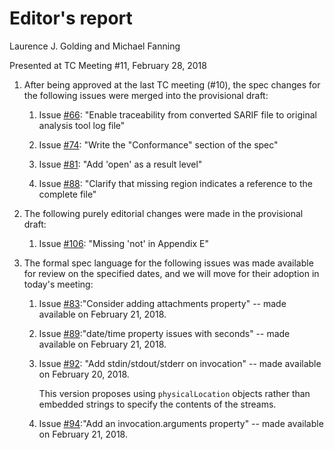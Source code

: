 # Editor's report

Laurence J. Golding and Michael Fanning

Presented at TC Meeting #11, February 28, 2018

1. After being approved at the last TC meeting (#10), the spec changes for the following issues were merged into the provisional draft:

    1. Issue [#66](https://github.com/oasis-tcs/sarif-spec/issues/66): "Enable traceability from converted SARIF file to original analysis tool log file"

    2. Issue [#74](https://github.com/oasis-tcs/sarif-spec/issues/74): "Write the "Conformance" section of the spec"

    3. Issue [#81](https://github.com/oasis-tcs/sarif-spec/issues/81): "Add 'open' as a result level"

    4. Issue [#88](https://github.com/oasis-tcs/sarif-spec/issues/88): "Clarify that missing region indicates a reference to the complete file"

2. The following purely editorial changes were made in the provisional draft:

    1. Issue [#106](https://github.com/oasis-tcs/sarif-spec/issues/106): "Missing 'not' in Appendix E"

3. The formal spec language for the following issues was made available for review on the specified dates, and we will move for their adoption in today's meeting:

    1. Issue [#83](https://github.com/oasis-tcs/sarif-spec/issues/83):"Consider adding attachments property" -- made available on February 21, 2018.

    2. Issue [#89](https://github.com/oasis-tcs/sarif-spec/issues/89):"date/time property issues with seconds" -- made available on February 21, 2018.

    1. Issue [#92](https://github.com/oasis-tcs/sarif-spec/issues/92): "Add stdin/stdout/stderr on invocation" -- made available on February 20, 2018.
    
        This version proposes using `physicalLocation` objects rather than embedded strings to specify the contents of the streams.

    3. Issue [#94](https://github.com/oasis-tcs/sarif-spec/issues/94):"Add an invocation.arguments property" -- made available on February 21, 2018. 